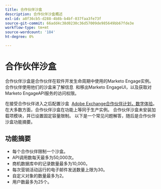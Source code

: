 ```yaml
---
title: 合作伙伴沙盒
description: 合作伙伴沙盒概述
exl-id: a8f36cb5-d288-4b8b-b4bf-037faa3fe73f
source-git-commit: 66add4c38d0230c36d57009de985649bb67fde3e
workflow-type: tm+mt
source-wordcount: '184'
ht-degree: 0%

---
```


# 合作伙伴沙盒

合作伙伴沙盒是合作伙伴在软件开发生命周期中使用的Marketo Engage实例。 合作伙伴使用他们的沙盒来了解信息  和移出Marketo EngageUI，以及获取对Marketo EngageAPI服务的访问权限。

在接受合作伙伴进入之后配置沙盒  [Adobe Exchange合作伙伴计划，数字体验](http://partners.adobe.com/technologyprogram/experiencecloud.html)。 在大多数方面，合作伙伴沙盒在功能上等同于生产实例。 合作伙伴沙盒未安装加载项模块，并已设置固定容量限制。 以下是一个常见问题解答，随后是合作伙伴沙盒功能摘要。

## 功能摘要

- 每个合作伙伴限制一个沙盒。
- API调用数每天最多为50,000次。
- 商机数据库中的记录数量最多为10,000。
- 每次营销活动运行的电子邮件发送数量上限为30。
- 自定义对象的数量最多为2。
- 用户数最多为25个。
